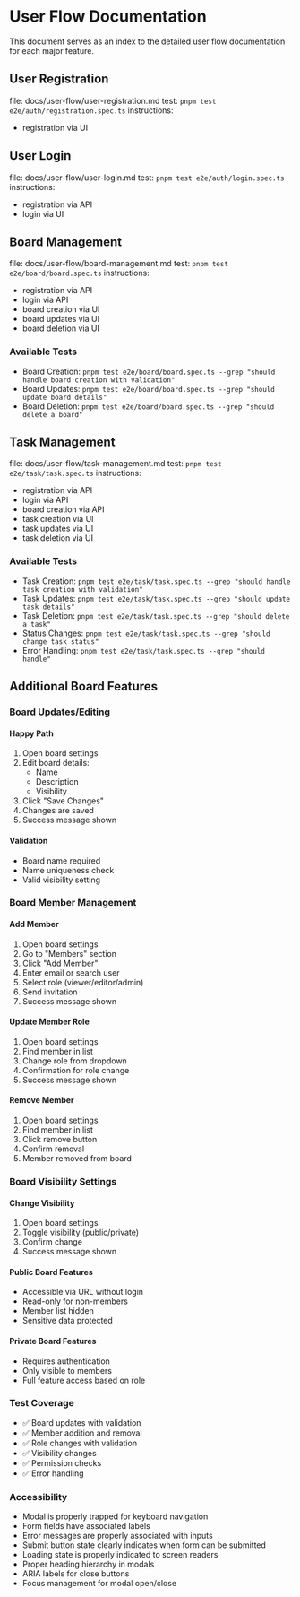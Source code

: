 # User Flow Documentation

This document serves as an index to the detailed user flow documentation for each major feature.

## User Registration
file: docs/user-flow/user-registration.md
test: `pnpm test e2e/auth/registration.spec.ts`
instructions:
- registration via UI

## User Login
file: docs/user-flow/user-login.md
test: `pnpm test e2e/auth/login.spec.ts`
instructions:
- registration via API
- login via UI


## Board Management
file: docs/user-flow/board-management.md
test: `pnpm test e2e/board/board.spec.ts`
instructions:
- registration via API
- login via API
- board creation via UI
- board updates via UI
- board deletion via UI

### Available Tests
- Board Creation: `pnpm test e2e/board/board.spec.ts --grep "should handle board creation with validation"`
- Board Updates: `pnpm test e2e/board/board.spec.ts --grep "should update board details"`
- Board Deletion: `pnpm test e2e/board/board.spec.ts --grep "should delete a board"`


## Task Management
file: docs/user-flow/task-management.md
test: `pnpm test e2e/task/task.spec.ts`
instructions:
- registration via API
- login via API
- board creation via API
- task creation via UI
- task updates via UI
- task deletion via UI

### Available Tests
- Task Creation: `pnpm test e2e/task/task.spec.ts --grep "should handle task creation with validation"`
- Task Updates: `pnpm test e2e/task/task.spec.ts --grep "should update task details"`
- Task Deletion: `pnpm test e2e/task/task.spec.ts --grep "should delete a task"`
- Status Changes: `pnpm test e2e/task/task.spec.ts --grep "should change task status"`
- Error Handling: `pnpm test e2e/task/task.spec.ts --grep "should handle"`

## Additional Board Features

### Board Updates/Editing

#### Happy Path
1. Open board settings
2. Edit board details:
   - Name
   - Description
   - Visibility
3. Click "Save Changes"
4. Changes are saved
5. Success message shown

#### Validation
- Board name required
- Name uniqueness check
- Valid visibility setting

### Board Member Management

#### Add Member
1. Open board settings
2. Go to "Members" section
3. Click "Add Member"
4. Enter email or search user
5. Select role (viewer/editor/admin)
6. Send invitation
7. Success message shown

#### Update Member Role
1. Open board settings
2. Find member in list
3. Change role from dropdown
4. Confirmation for role change
5. Success message shown

#### Remove Member
1. Open board settings
2. Find member in list
3. Click remove button
4. Confirm removal
5. Member removed from board

### Board Visibility Settings

#### Change Visibility
1. Open board settings
2. Toggle visibility (public/private)
3. Confirm change
4. Success message shown

#### Public Board Features
- Accessible via URL without login
- Read-only for non-members
- Member list hidden
- Sensitive data protected

#### Private Board Features
- Requires authentication
- Only visible to members
- Full feature access based on role

### Test Coverage
- ✅ Board updates with validation
- ✅ Member addition and removal
- ✅ Role changes with validation
- ✅ Visibility changes
- ✅ Permission checks
- ✅ Error handling

### Accessibility
- Modal is properly trapped for keyboard navigation
- Form fields have associated labels
- Error messages are properly associated with inputs
- Submit button state clearly indicates when form can be submitted
- Loading state is properly indicated to screen readers
- Proper heading hierarchy in modals
- ARIA labels for close buttons
- Focus management for modal open/close


